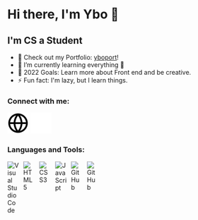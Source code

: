 # Hi there, I'm Ybo 👋 

## I'm CS a Student

- 🔭 Check out my Portfolio: [yboport][website]!
- 🌱 I’m currently learning everything 🤣
- 🥅 2022 Goals: Learn more about Front end and be creative.
- ⚡ Fun fact: I'm lazy, but I learn things.

### Connect with me:

[![website](./img/globe-light.svg)](https://yboweb.netlify.app/#gh-light-mode-only)
[![website](./img/globe-dark.svg)](https://yboweb.netlify.app/#gh-dark-mode-only)
&nbsp;&nbsp;

### Languages and Tools:

[<img align="left" alt="Visual Studio Code" width="26px" src="https://cdn.jsdelivr.net/gh/devicons/devicon/icons/vscode/vscode-original.svg" style="padding-right:10px;" />][VSCode]
[<img align="left" alt="HTML5" width="26px" src="https://cdn.jsdelivr.net/gh/devicons/devicon/icons/html5/html5-original.svg" style="padding-right:10px;" />][HTML5]
[<img align="left" alt="CSS3" width="26px" src="https://cdn.jsdelivr.net/gh/devicons/devicon/icons/css3/css3-original.svg" style="padding-right:10px;" />][CSS3]
[<img align="left" alt="JavaScript" width="26px" src="https://cdn.jsdelivr.net/gh/devicons/devicon/icons/javascript/javascript-original.svg" style="padding-right:10px;" />][JavaScript]
<!-- [<img align="left" alt="PHP" width="26px" src="https://cdn.jsdelivr.net/gh/devicons/devicon/icons/php/php-original.svg" style="padding-right:10px;" />][PHP]
[<img align="left" alt="MySQL" width="26px" src="https://cdn.jsdelivr.net/gh/devicons/devicon/icons/mysql/mysql-original.svg" style="padding-right:10px;" />][MySQL]
[<img align="left" alt="Git" width="26px" src="https://cdn.jsdelivr.net/gh/devicons/devicon/icons/git/git-original.svg" style="padding-right:10px;" />][Git] -->
[<img align="left" alt="GitHub" width="26px" src="https://user-images.githubusercontent.com/3369400/139447912-e0f43f33-6d9f-45f8-be46-2df5bbc91289.png" style="padding-right:10px;" />](https://github.com/yboweb#gh-dark-mode-only)
[<img align="left" alt="GitHub" width="26px" src="https://user-images.githubusercontent.com/3369400/139448065-39a229ba-4b06-434b-bc67-616e2ed80c8f.png" style="padding-right:10px;" />](https://github.com/yboweb#gh-light-mode-only)
<br />
<br />

[website]: https://yboport.netlify.app
[VSCode]: https://en.wikipedia.org/wiki/Visual_Studio_Code
[HTML5]: https://en.wikipedia.org/wiki/HTML5
[CSS3]: https://en.wikipedia.org/wiki/CSS
[JavaScript]: https://en.wikipedia.org/wiki/JavaScript
[PHP]: https://en.wikipedia.org/wiki/PHP
[MySQL]: https://en.wikipedia.org/wiki/MySQL
[Git]: https://en.wikipedia.org/wiki/Git
